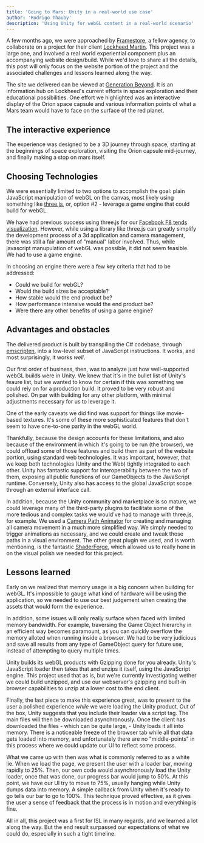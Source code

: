 ```yaml
---
title: 'Going to Mars: Unity in a real-world use case'
author: 'Rodrigo Thauby'
description: 'Using Unity for webGL content in a real-world scenario'
---
```


A few months ago, we were approached by [Framestore](http://www.framestore.com/), a fellow agency, to collaborate on a project for their client [Lockheed Martin](http://www.lockheedmartin.com/). This project was a large one, and involved a real world experiential component plus an accompanying website design/build. While we'd love to share all the details, this post will only focus on the website portion of the project and the associated challenges and lessons learned along the way.

The site we delivered can be viewed at [Generation Beyond](https://www.generation-beyond.com/).  It is an information hub on Lockheed's current efforts in space exploration and their educational possibilities. One effort we highlighted was an interactive display of the Orion space capsule and various information points of what a Mars team would have to face on the surface of the red planet.

## The interactive experience

The experience was designed to be a 3D journey through space, starting at the beginnings of space exploration, visiting the Orion capsule mid-journey, and finally making a stop on mars itself.

## Choosing Technologies

We were essentially limited to two options to accomplish the goal: plain JavaScript manipulation of webGL on the canvas, most likely using something like [three.js](http://threejs.org/), or, option \#2 - leverage a game engine that could build for webGL.

We have had previous success using three.js for our [Facebook F8 tends visualization](https://isl.co/2015/03/whats-trending-on-facebook-a-touchscreen-visualization-of-the-trends-api-live-at-f8/).  However, while using a library like three.js can greatly simplify the development process of a 3d application and camera management, there was still a fair amount of "manual" labor involved.  Thus, while javascript manupulation of webGL was possible, it did not seem feasible.  We had to use a game engine.  

In choosing an engine there were a few key criteria that had to be addressed:

- Could we build for webGL?
- Would the build sizes be acceptable?
- How stable would the end product be?
- How performance intensive would the end product be?
- Were there any other benefits of using a game engine?

## Advantages and obstacles

The delivered product is built by transpiling the C# codebase, through [emscripten](https://github.com/kripken/emscripten), into a low-level subset of JavaScript instructions. It works, and most surprisingly, it works *well*.

Our first order of business, then, was to analyze just how well-supported webGL builds were in Unity. We knew that it's in the bullet list of Unity's feaure list, but we wanted to know for certain if this was something we could rely on for a production build. It proved to be very robust and polished. On par with building for any other platform, with minimal adjustments necessary for us to leverage it.

One of the early caveats we did find was support for things like movie-based textures. It's some of these more sophisticated features that don't seem to have one-to-one parity in the webGL world.

Thankfully, because the design accounts for these limitations, and also because of the environment in which it's going to be run (the browser), we could offload some of those features and build them as part of the website portion, using standard web technologies. It was important, however, that we keep both technologies (Unity and the Web) tightly integrated to each other. Unity has fantastic support for interoperability between the two of them, exposing all public functions of our GameObjects to the JavaScript runtime. Conversely, Unity also has access to the global JavaScript scope through an external interface call.

In addition, because the Unity community and marketplace is so mature, we could leverage many of the third-party plugins to facilitate some of the more tedious and complex tasks we would've had to manage with three.js, for example. We used a [Camera Path Animator](https://www.assetstore.unity3d.com/en/#!/content/617) for creating and managing all camera movement in a much more simplified way. We simply needed to trigger animations as necessary, and we could create and tweak those paths in a visual environment. The other great plugin we used, and is worth mentioning, is the fantastic [ShaderForge](http://acegikmo.com/shaderforge/), which allowed us to really hone in on the visual polish we needed for this project.

## Lessons learned

Early on we realized that memory usage is a big concern when building for webGL. It's impossible to gauge what kind of hardware will be using the application, so we needed to use our best judgement when creating the assets that would form the experience.

In addition, some issues will only really surface when faced with limited memory bandwidth. For example, traversing the Game Object hierarchy in an efficient way becomes paramount, as you can quickly overflow the memory alloted when running inside a browser. We had to be very judicious and save all results from any type of GameObject query for future use, instead of attempting to query multiple times.

Unity builds its webGL products with Gzipping done for you already. Unity's JavaScript loader then takes that and unzips it itself, using the JavaScript engine. This project used that as is, but we're currently investigating wether we could build unzipped, and use our webserver's gzipping and built-in browser capabilities to unzip at a lower cost to the end client.

Finally, the last piece to make this experience great, was to present to the user a polished experience *while* we were loading the Unity product. Out of the box, Unity suggests that you include their loader via a script tag. The main files will then be downloaded asynchronously. Once the client has downloaded the files - which can be quite large, - Unity loads it all into memory. There is a noticeable freeze of the browser tab while all that data gets loaded into memory, and unfortunately there are no "middle-points" in this process where we could update our UI to reflect some process.

What we came up with then was what is commonly referred to as a white lie. When we load the page, we present the user with a loader bar, moving rapidly to 25%. Then, our own code would asynchronously load the Unity loader, once that was done, our progress bar would jump to 50%. At this point, we have our UI try to move to 75%, usually hanging while Unity dumps data into memory. A simple callback from Unity when it's ready to go tells our bar to go to 100%. This technique proved effective, as it gives the user a sense of feedback that the process is in motion and everything is fine.

All in all, this project was a first for ISL in many regards, and we learned a lot along the way. But the end result surpassed our expectations of what we could do, especially in such a tight timeline.
